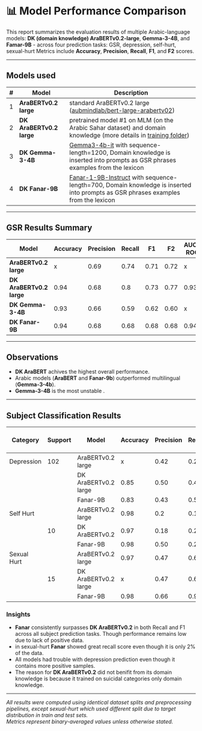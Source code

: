 # 📊 Model Performance Comparison

This report summarizes the evaluation results of multiple Arabic-language models: **DK (domain knowledge) AraBERTv0.2-large**, **Gemma-3-4B**, and **Famar-9B** - across four  prediction tasks: GSR, depression, self-hurt, sexual-hurt
Metrics include **Accuracy**, **Precision**, **Recall**, **F1**, and **F2** scores.

---
## Models used

|#| Model                    | Description |
|-|--------------------------|-------|
|1|**AraBERTv0.2 large**    |standard AraBERTv0.2 large ([aubmindlab/bert-large-arabertv02](https://huggingface.co/aubmindlab/bert-large-arabertv02))|
|2|**DK AraBERTv0.2 large** | pretrained model #1 on MLM (on the Arabic Sahar dataset) and domain knowledge (more details in [training folder](https://github.com/AyalSwaid/Mental-Health-models-Arabic/tree/main/Models/Classifiers/GSR%20Predeiction%20-%20Help%20Seeker%20Only/Training%20Code))|
|3|**DK Gemma-3-4B**        | [Gemma3-4b-it](https://huggingface.co/google/gemma-3-4b-it) with sequence-length=1200, Domain knowledge is inserted into prompts as GSR phrases examples from the lexicon|
|4|**DK Fanar-9B**          | [Fanar-1-9B-Instruct](QCRI/Fanar-1-9B-Instruct) with sequence-length=700, Domain knowledge is inserted into prompts as GSR phrases examples from the lexicon|
---

## GSR Results Summary

| Model          | Accuracy | Precision | Recall | F1  | F2 | AUC-ROC  |
|----------------|-----------|------------|--------|-----|----------|-----|
| **AraBERTv0.2 large**         | x | 0.69 | 0.74 | 0.71 | 0.72 | x |
| **DK AraBERTv0.2 large**      | 0.94 | 0.68 | 0.8 | 0.73 | 0.77 | 0.93 |
| **DK Gemma-3-4B**                | 0.93 | 0.66 | 0.59 | 0.62 | 0.60 | x |
| **DK Fanar-9B**                  | 0.94 | 0.68 | 0.68 | 0.68 | 0.68 | 0.94 |
---

## Observations

- **DK AraBERT** achives the highest overall performance.  
- Arabic models (**AraBERT** and **Fanar-9b**) outperformed multilingual (**Gemma-3-4b**).  
- **Gemma-3-4B** is the most unstable .

---

## Subject Classification Results

| Category | Support | Model | Accuracy | Precision | Recall | F1  | F2  | ROC-AUC |
|----------|---------|--------|-----------|------------|--------|-----|----------|-----|
| Depression  | 102  | AraBERTv0.2 large | x | 0.42 | 0.24 | 0.311 | 0.26 | x |
|             |      | DK AraBERTv0.2 large     | 0.85 | 0.50 | 0.44 | 0.46 | 0.45 | 0.82 |
|             |      | Fanar-9B     | 0.83 | 0.43 | 0.52 | 0.47 | 0.50 | 0.79 |
|  Self Hurt  |      | AraBERTv0.2 large     | 0.98 | 0.2 | 0.1 | 0.13 | 0.11 | x |
|             |  10  | DK AraBERTv0.2 | 0.97 | 0.18 | 0.2 | 0.19 | 0.19 | 0.89 |
|             |      | Fanar-9B     | 0.98 | 0.50 | 0.2 | 0.28 | 0.22 | 0.87 |
| Sexual Hurt |      | AraBERTv0.2 large     | 0.97 | 0.47 | 0.6 | 0.52 | 0.57 | x |
|             |  15  | DK AraBERTv0.2 large | x | 0.47 | 0.66 | 0.55 | 0.61 | x |
|             |      | Fanar-9B     | 0.98 | 0.66 | 0.93 | 0.77 | 0.86 | 0.99 |

### Insights
- **Fanar** consistently surpasses **DK AraBERTv0.2** in both Recall and F1 across all subject prediction tasks. Though performance remains low due to lack of positive data.
- in sexual-hurt **Fanar** showed great recall score even though it is only 2% of the data.
- All models had trouble with depression prediction even though it contains more positive samples.
- The reason for **DK AraBERTv0.2** did not benifit from its domain knowledge is because it trained on suicidal categories only domain knowledge.


---

*All results were computed using identical dataset splits and preprocessing pipelines, except sexual-hurt which used different split due to target distribution in train and test sets.  
Metrics represent binary-averaged values unless otherwise stated.*











